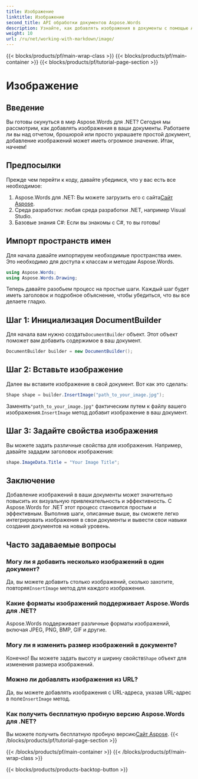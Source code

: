 ```yaml
---
title: Изображение
linktitle: Изображение
second_title: API обработки документов Aspose.Words
description: Узнайте, как добавлять изображения в документы с помощью Aspose.Words для .NET с помощью этого пошагового руководства. Улучшите свои документы визуальными эффектами в кратчайшие сроки.
weight: 10
url: /ru/net/working-with-markdown/image/
---
```


{{< blocks/products/pf/main-wrap-class >}}
{{< blocks/products/pf/main-container >}}
{{< blocks/products/pf/tutorial-page-section >}}

# Изображение

## Введение

Вы готовы окунуться в мир Aspose.Words для .NET? Сегодня мы рассмотрим, как добавлять изображения в ваши документы. Работаете ли вы над отчетом, брошюрой или просто украшаете простой документ, добавление изображений может иметь огромное значение. Итак, начнем!

## Предпосылки

Прежде чем перейти к коду, давайте убедимся, что у вас есть все необходимое:

1.  Aspose.Words для .NET: Вы можете загрузить его с сайта[Сайт Aspose](https://releases.aspose.com/words/net/).
2. Среда разработки: любая среда разработки .NET, например Visual Studio.
3. Базовые знания C#: Если вы знакомы с C#, то вы готовы!

## Импорт пространств имен

Для начала давайте импортируем необходимые пространства имен. Это необходимо для доступа к классам и методам Aspose.Words.

```csharp
using Aspose.Words;
using Aspose.Words.Drawing;
```

Теперь давайте разобьем процесс на простые шаги. Каждый шаг будет иметь заголовок и подробное объяснение, чтобы убедиться, что вы все делаете гладко.

## Шаг 1: Инициализация DocumentBuilder

 Для начала вам нужно создать`DocumentBuilder` объект. Этот объект поможет вам добавить содержимое в ваш документ.

```csharp
DocumentBuilder builder = new DocumentBuilder();
```

## Шаг 2: Вставьте изображение

Далее вы вставите изображение в свой документ. Вот как это сделать:

```csharp
Shape shape = builder.InsertImage("path_to_your_image.jpg");
```

 Заменять`"path_to_your_image.jpg"` фактическим путем к файлу вашего изображения.`InsertImage` метод добавит изображение в ваш документ.

## Шаг 3: Задайте свойства изображения

Вы можете задать различные свойства для изображения. Например, давайте зададим заголовок изображения:

```csharp
shape.ImageData.Title = "Your Image Title";
```

## Заключение

Добавление изображений в ваши документы может значительно повысить их визуальную привлекательность и эффективность. С Aspose.Words for .NET этот процесс становится простым и эффективным. Выполнив шаги, описанные выше, вы сможете легко интегрировать изображения в свои документы и вывести свои навыки создания документов на новый уровень.

## Часто задаваемые вопросы

### Могу ли я добавить несколько изображений в один документ?  
Да, вы можете добавить столько изображений, сколько захотите, повторяя`InsertImage` метод для каждого изображения.

### Какие форматы изображений поддерживает Aspose.Words для .NET?  
Aspose.Words поддерживает различные форматы изображений, включая JPEG, PNG, BMP, GIF и другие.

### Могу ли я изменить размер изображений в документе?  
 Конечно! Вы можете задать высоту и ширину свойств`Shape` объект для изменения размера изображений.

### Можно ли добавлять изображения из URL?  
 Да, вы можете добавлять изображения с URL-адреса, указав URL-адрес в поле`InsertImage` метод.

### Как получить бесплатную пробную версию Aspose.Words для .NET?  
 Вы можете получить бесплатную пробную версию[Сайт Aspose](https://releases.aspose.com/).
{{< /blocks/products/pf/tutorial-page-section >}}

{{< /blocks/products/pf/main-container >}}
{{< /blocks/products/pf/main-wrap-class >}}

{{< blocks/products/products-backtop-button >}}
